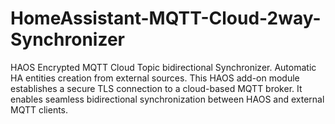 # HomeAssistant-MQTT-Cloud-2way-Synchronizer
 HAOS Encrypted MQTT Cloud Topic bidirectional Synchronizer. Automatic HA entities creation from external sources.  This HAOS add-on module establishes a secure TLS connection to a cloud-based MQTT broker. It enables seamless bidirectional synchronization between HAOS and external MQTT clients.
